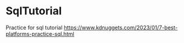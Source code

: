 # SqlTutorial
Practice for sql tutorial
https://www.kdnuggets.com/2023/01/7-best-platforms-practice-sql.html
